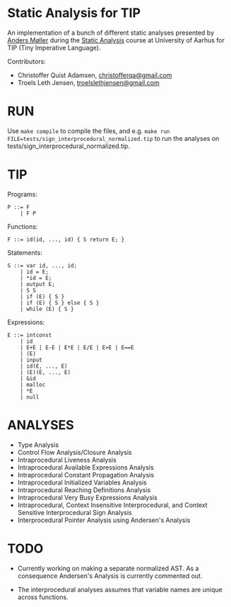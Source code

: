 Static Analysis for TIP
=======================
An implementation of a bunch of different static analyses presented by [Anders Møller](http://cs.au.dk/~amoeller/) during the [Static Analysis](http://cs.au.dk/SA) course at University of Aarhus for TIP (Tiny Imperative Language).

Contributors:

* Christoffer Quist Adamsen, <christofferqa@gmail.com>
* Troels Leth Jensen, <troelslethjensen@gmail.com>


RUN
===
Use `make compile` to compile the files, and e.g.
`make run FILE=tests/sign_interprocedural_normalized.tip`
to run the analyses on tests/sign_interprocedural_normalized.tip.


TIP
===
Programs:

    P ::= F
        | F P

Functions:

    F ::= id(id, ..., id) { S return E; }

Statements:

    S ::= var id, ..., id;
        | id = E;
        | *id = E;
        | output E;
        | S S
        | if (E) { S }
        | if (E) { S } else { S }
        | while (E) { S }

Expressions:

    E ::= intconst
        | id
        | E+E | E-E | E*E | E/E | E>E | E==E
        | (E)
        | input
        | id(E, ..., E)
        | (E)(E, ..., E)
        | &id
        | malloc
        | *E
        | null


ANALYSES
========
* Type Analysis
* Control Flow Analysis/Closure Analysis
* Intraprocedural Liveness Analysis
* Intraprocedural Available Expressions Analysis
* Intraprocedural Constant Propagation Analysis
* Intraprocedural Initialized Variables Analysis
* Intraprocedural Reaching Definitions Analysis
* Intraprocedural Very Busy Expressions Analysis
* Intraprocedural, Context Insensitive Interprocedural, and Context Sensitive Interprocedural Sign Analysis
* Interprocedural Pointer Analysis using Andersen's Analysis


TODO
====
* Currently working on making a separate normalized AST. As a consequence Andersen's Analysis is currently commented out.

* The interprocedural analyses assumes that variable names are unique across functions.
